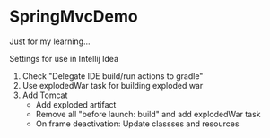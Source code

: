 # SpringMvcDemo
Just for my learning...

Settings for use in Intellij Idea

1. Check "Delegate IDE build/run actions to gradle"
1. Use explodedWar task for building exploded war
1. Add Tomcat
    - Add exploded artifact
    - Remove all "before launch: build" and add explodedWar task
    - On frame deactivation: Update classses and resources
